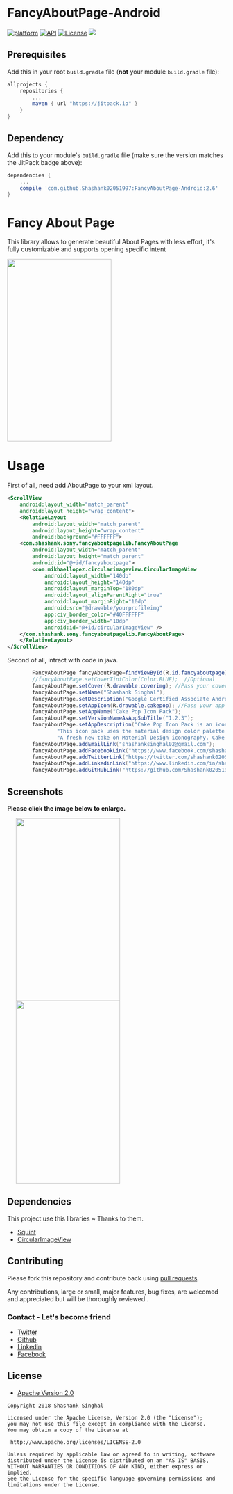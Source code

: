 # FancyAboutPage-Android
[![platform](https://img.shields.io/badge/platform-Android-yellow.svg)](https://www.android.com)
[![API](https://img.shields.io/badge/API-19%2B-brightgreen.svg?style=plastic)](https://android-arsenal.com/api?level=19)
[![License](https://img.shields.io/badge/license-Apache%202-4EB1BA.svg?style=flat-square)](https://www.apache.org/licenses/LICENSE-2.0.html)
[![](https://jitpack.io/v/Shashank02051997/FancyAboutPage-Android.svg)](https://jitpack.io/#Shashank02051997/FancyAboutPage-Android)
## Prerequisites

Add this in your root `build.gradle` file (**not** your module `build.gradle` file):

```gradle
allprojects {
	repositories {
		...
		maven { url "https://jitpack.io" }
	}
}
```

## Dependency

Add this to your module's `build.gradle` file (make sure the version matches the JitPack badge above):

```gradle
dependencies {
	...
	compile 'com.github.Shashank02051997:FancyAboutPage-Android:2.6'
}
```
# Fancy About Page
This library allows to generate beautiful About Pages with less effort, it's fully customizable and supports opening specific intent

<img src="https://github.com/Shashank02051997/FancyAboutPage-Android/blob/master/Screenshot/20180214_221311.gif" height="420" width="240">

# Usage

First of all, need add AboutPage to your xml layout.

```xml
<ScrollView
    android:layout_width="match_parent"
    android:layout_height="wrap_content">
    <RelativeLayout
        android:layout_width="match_parent"
        android:layout_height="wrap_content"
        android:background="#FFFFFF">
    <com.shashank.sony.fancyaboutpagelib.FancyAboutPage
        android:layout_width="match_parent"
        android:layout_height="match_parent"
        android:id="@+id/fancyaboutpage">
        <com.mikhaellopez.circularimageview.CircularImageView
            android:layout_width="140dp"
            android:layout_height="140dp"
            android:layout_marginTop="180dp"
            android:layout_alignParentRight="true"
            android:layout_marginRight="10dp"
            android:src="@drawable/yourprofileimg"
            app:civ_border_color="#40FFFFFF"
            app:civ_border_width="10dp"
            android:id="@+id/circularImageView" />
    </com.shashank.sony.fancyaboutpagelib.FancyAboutPage>
    </RelativeLayout>
</ScrollView>

```

Second of all, intract with code in java.
```java
        FancyAboutPage fancyAboutPage=findViewById(R.id.fancyaboutpage);
        //fancyAboutPage.setCoverTintColor(Color.BLUE);  //Optional
        fancyAboutPage.setCover(R.drawable.coverimg); //Pass your cover image
        fancyAboutPage.setName("Shashank Singhal");
        fancyAboutPage.setDescription("Google Certified Associate Android Developer | Android App, Game, Web and Software Developer.");
        fancyAboutPage.setAppIcon(R.drawable.cakepop); //Pass your app icon image
        fancyAboutPage.setAppName("Cake Pop Icon Pack");
        fancyAboutPage.setVersionNameAsAppSubTitle("1.2.3");
        fancyAboutPage.setAppDescription("Cake Pop Icon Pack is an icon pack which follows Google's Material Design language.\n\n" +
                "This icon pack uses the material design color palette given by google. Every icon is handcrafted with attention to the smallest details!\n\n"+
                "A fresh new take on Material Design iconography. Cake Pop offers unique, creative and vibrant icons. Spice up your phones home-screen by giving it a fresh and unique look with Polycon.");
        fancyAboutPage.addEmailLink("shashanksinghal02@gmail.com");     //Add your email id    
        fancyAboutPage.addFacebookLink("https://www.facebook.com/shashanksinghal02");  //Add your facebook address url
        fancyAboutPage.addTwitterLink("https://twitter.com/shashank020597");
        fancyAboutPage.addLinkedinLink("https://www.linkedin.com/in/shashank-singhal-a87729b5/");
        fancyAboutPage.addGitHubLink("https://github.com/Shashank02051997");

```

## Screenshots

**Please click the image below to enlarge.**


<img src="https://github.com/Shashank02051997/FancyAboutPage-Android/blob/master/Screenshot/Screenshot_2018-02-14-22-12-27.png" height="420" width="240" hspace="20"><img src="https://github.com/Shashank02051997/FancyAboutPage-Android/blob/master/Screenshot/Screenshot_2018-02-14-22-12-33.png" height="420" width="240" hspace="20">



## Dependencies

This project use this libraries ~ Thanks to them.

  * [Squint](https://github.com/IntruderShanky/Squint)
  * [CircularImageView](https://github.com/lopspower/CircularImageView)


## Contributing

Please fork this repository and contribute back using
[pull requests](https://github.com/Shashank02051997/FancyAboutPage-Android/pulls).

Any contributions, large or small, major features, bug fixes, are welcomed and appreciated
but will be thoroughly reviewed .

### Contact - Let's become friend
- [Twitter](https://twitter.com/shashank020597)
- [Github](https://github.com/Shashank02051997)
- [Linkedin](https://www.linkedin.com/in/shashank-singhal-a87729b5/)
- [Facebook](https://www.facebook.com/shashanksinghal02)

## License

* [Apache Version 2.0](http://www.apache.org/licenses/LICENSE-2.0.html)

```
Copyright 2018 Shashank Singhal

Licensed under the Apache License, Version 2.0 (the "License");
you may not use this file except in compliance with the License.
You may obtain a copy of the License at

 http://www.apache.org/licenses/LICENSE-2.0

Unless required by applicable law or agreed to in writing, software
distributed under the License is distributed on an "AS IS" BASIS,
WITHOUT WARRANTIES OR CONDITIONS OF ANY KIND, either express or implied.
See the License for the specific language governing permissions and
limitations under the License.
